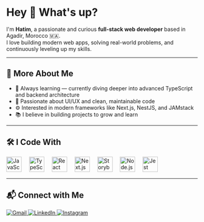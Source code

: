 <h1 align="left">Hey 👋 What's up?</h1>

<p align="left">
  I'm <strong>Hatim</strong>, a passionate and curious <strong>full-stack web developer</strong> based in Agadir, Morocco 🇲🇦.<br>
  I love building modern web apps, solving real-world problems, and continuously leveling up my skills.
</p>

---

<h2 align="left">🧠 More About Me</h2>

<ul align="left">
  <li>🌱 Always learning — currently diving deeper into advanced TypeScript and backend architecture</li>
  <li>🧩 Passionate about UI/UX and clean, maintainable code</li>
  <li>⚙️ Interested in modern frameworks like Next.js, NestJS, and JAMstack</li>
  <li>📚 I believe in building projects to grow and learn</li>
</ul>

---
<h2 align="left">🛠 I Code With</h2>

<div align="left">
  <img src="https://cdn.jsdelivr.net/gh/devicons/devicon/icons/javascript/javascript-original.svg" height="40" alt="JavaScript" />
  <img width="12" />
  <img src="https://cdn.jsdelivr.net/gh/devicons/devicon/icons/typescript/typescript-original.svg" height="40" alt="TypeScript" />
  <img width="12" />
  <img src="https://cdn.jsdelivr.net/gh/devicons/devicon/icons/react/react-original.svg" height="40" alt="React" />
  <img width="12" />
  <img src="https://cdn.jsdelivr.net/gh/devicons/devicon/icons/nextjs/nextjs-original.svg" height="40" alt="Next.js" />
  <img width="12" />
  <img src="https://cdn.jsdelivr.net/gh/devicons/devicon/icons/storybook/storybook-original.svg" height="40" alt="Storybook" />
  <img width="12" />
  <img src="https://cdn.jsdelivr.net/gh/devicons/devicon/icons/nodejs/nodejs-original.svg" height="40" alt="Node.js" />
  <img width="12" />
  <img src="https://cdn.jsdelivr.net/gh/devicons/devicon/icons/jest/jest-plain.svg" height="40" alt="Jest" />
</div>

---

<h2 align="left">📬 Connect with Me</h2>

<p align="left">
  <a href="mailto:hatimerrattab@gmail.com" target="_blank">
    <img src="https://img.shields.io/badge/Gmail-D14836?style=for-the-badge&logo=gmail&logoColor=white" alt="Gmail" />
  </a>
  <a href="https://www.linkedin.com/in/hatim-errattab-22762521a/" target="_blank">
    <img src="https://img.shields.io/badge/LinkedIn-0077B5?style=for-the-badge&logo=linkedin&logoColor=white" alt="LinkedIn" />
  </a>
  <a href="https://www.instagram.com/hatim_err/" target="_blank">
    <img src="https://img.shields.io/badge/Instagram-E4405F?style=for-the-badge&logo=instagram&logoColor=white" alt="Instagram" />
  </a>
</p>
